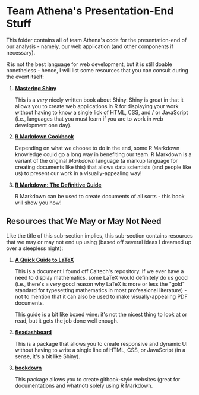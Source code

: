 # Team Athena's Presentation-End Stuff

This folder contains all of team Athena's code for the presentation-end of
our analysis - namely, our web application (and other components if necessary).

R is not the best language for web development, but it is still doable nonetheless -
hence, I will list some resources that you can consult during the event itself:

1.  [**Mastering Shiny**](https://mastering-shiny.org/index.html)

    This is a *very* nicely written book about Shiny.  Shiny is great in that
    it allows you to create web applications in R for displaying your work
    without having to know a single lick of HTML, CSS, and / or JavaScript (i.e.,
    languages that you must learn if you are to work in web development one day).  

1.  [**R Markdown Cookbook**](https://bookdown.org/yihui/rmarkdown-cookbook/)

    Depending on what we choose to do in the end, some R Markdown knowledge could
    go a long way in benefiting our team.  R Markdown is a variant of the original
    *Markdown* language (a markup language for creating documents like this) that
    allows data scientists (and people like us) to present our work in a visually-appealing way!

1.  [**R Markdown: The Definitive Guide**](https://bookdown.org/yihui/rmarkdown/)

    R Markdown can be used to create documents of all sorts - this book will show you how!

## Resources that We May or May Not Need

Like the title of this sub-section implies, this sub-section contains resources that
we may or may not end up using (based off several ideas I dreamed up over a sleepless night):

1.  [**A Quick Guide to LaTeX**](https://www.library.caltech.edu/sites/default/files/latex-quickguide.pdf)

    This is a document I found off Caltech's repository.  If we ever have a need to display mathematics, some LaTeX
    would definitely do us good (i.e., there's a very good reason why LaTeX is more or less the "gold" standard for
    typesetting mathematics in most professional literature) - not to mention that it can also be used to make
    visually-appealing PDF documents.

    This guide is a bit like boxed wine: it's not the nicest thing to look at or read, but it gets the job done well enough.

1.  [**flexdashboard**](https://pkgs.rstudio.com/flexdashboard/index.html)

    This is a package that allows you to create responsive and dynamic UI without having to write a single line of HTML, CSS, or JavaScript (in a sense, it's a bit like Shiny).  

1.  [**bookdown**](https://bookdown.org/yihui/bookdown/)

    This package allows you to create gitbook-style websites (great for documentations and whatnot) solely using R Markdown.
